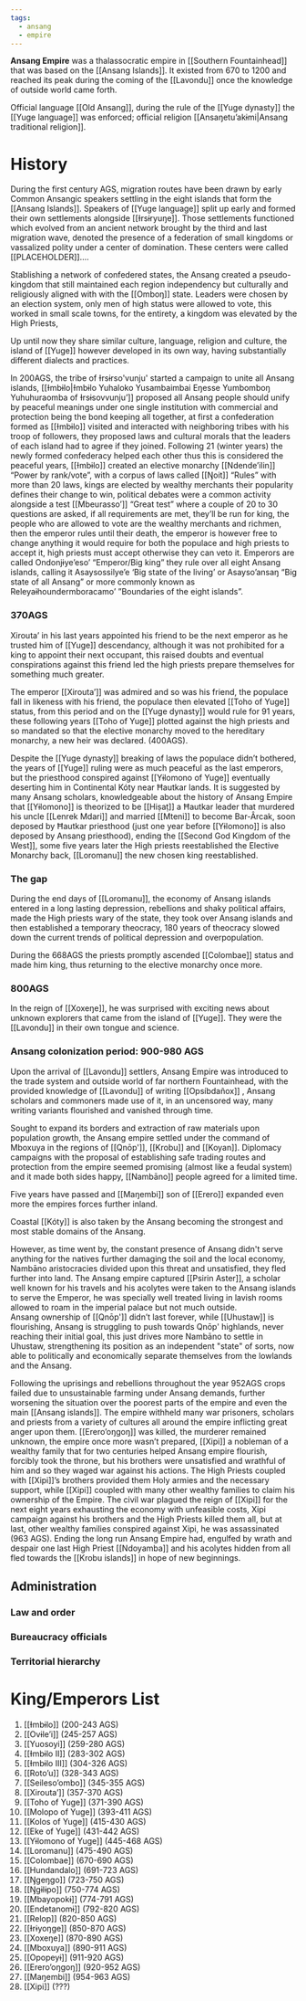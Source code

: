 ```yaml
---
tags:
  - ansang
  - empire
---
```

**Ansang Empire** was a thalassocratic empire in [[Southern Fountainhead]] that was based on the [[Ansang Islands]]. It existed from 670 to 1200 and reached its peak during the coming of the [[Lavondu]] once the knowledge of outside world came forth.

Official language [[Old Ansang]], during the rule of the [[Yuge dynasty]] the [[Yuge language]] was enforced; official religion [[Ansaŋetuʼakɨmi|Ansang traditional religion]].
# History
During the first century AGS, migration routes have been drawn by early Common Ansangic speakers settling in the eight islands that form the [[Ansang Islands]]. Speakers of [[Yuge language]] split up early and formed their own settlements alongside [[Ɨrsɨryuŋe]].
Those settlements functioned which evolved from an ancient network brought by the third and last migration wave, denoted the presence of a federation of small kingdoms or vassalized polity under a center of domination. These centers were called \[\[PLACEHOLDER]]....

Stablishing a network of confedered states, the Ansang created a pseudo-kingdom that still maintained each region independency but culturally and religiously aligned with with the [[Omboŋ]] state. Leaders were chosen by an election system, only men of high status were allowed to vote, this worked in small scale towns, for the entirety, a kingdom was elevated by the High Priests, 


Up until now they share similar culture, language, religion and culture, the island of [[Yuge]] however developed in its own way, having substantially different dialects and practices. 

In 200AGS, the tribe of Ɨrsɨrso'vunju' started a campaign to unite all Ansang islands, [[Ɨmbɨlo|Ɨmbɨlo Yuhaloko Yusambaimbai Eŋesse Yumbomboŋ Yuhuhuraomba of Ɨrsɨsovvunju’]] proposed all Ansang people should unify by peaceful meanings under one single institution with commercial and protection being the bond keeping all together, at first a confederation formed as [[Ɨmbɨlo]] visited and interacted with neighboring tribes with his troop of followers, they proposed laws and cultural morals that the leaders of each island had to agree if they joined. Following 21 (winter years) the newly formed confederacy helped each other thus this is considered the peaceful years, [[Ɨmbɨlo]] created an elective monarchy [[Ndende’ilin]] “Power by rank/vote”, with a corpus of laws called [[Ŋoit]] “Rules” with more than 20 laws, kings are elected by wealthy merchants their popularity defines their change to win, political debates were a common activity alongside a test [[Mbeurasso’]] “Great test” where a couple of 20 to 30 questions are asked, if all requirements are met, they’ll be run for king, the people who are allowed to vote are the wealthy merchants and richmen, then the emperor rules until their death, the emperor is however free to change anything it would require for both the populace and high priests to accept it, high priests must accept otherwise they can veto it. Emperors are called Ondonjɨye’eso’ “Emperor/Big king” they rule over all eight Ansang islands, calling it Asaysossilye’e ‘Big state of the living’ or Asayso’ansaŋ “Big state of all Ansang” or more commonly known as Releyaɨhoundermboracamo’ ”Boundaries of the eight islands”.

### 370AGS

Xirouta’ in his last years appointed his friend to be the next emperor as he trusted him of [[Yuge]] descendancy, although it was not prohibited for a king to appoint their next occupant, this raised doubts and eventual conspirations against this friend led the high priests prepare themselves for something much greater.

The emperor [[Xirouta’]] was admired and so was his friend, the populace fall in likeness with his friend, the populace then elevated [[Toho of Yuge]] status, from this period and on the [[Yuge dynasty]] would rule for 91 years, these following years [[Toho of Yuge]] plotted against the high priests and so mandated so that the elective monarchy moved to the hereditary monarchy, a new heir was declared. (400AGS).

Despite the [[Yuge dynasty]] breaking of laws the populace didn’t bothered, the years of [[Yuge]] ruling were as much peaceful as the last emperors, but the priesthood conspired against [[Yɨlomono of Yuge]] eventually deserting him in Continental Kóty near Ħautkar lands. It is suggested by many Ansang scholars, knowledgeable about the history of Ansang Empire that [[Yɨlomono]] is theorized to be [[Hiṣaṭ]] a Ħautkar leader that murdered his uncle [[Lenrek Mdari]] and married [[Mteni]] to become Bar-Ârcak, soon deposed by Ħautkar priesthood (just one year before [[Yɨlomono]] is also deposed by Ansang priesthood), ending the [[Second God Kingdom of the West]], some five years later the High priests reestablished the Elective Monarchy back, [[Loromanu]] the new chosen king reestablished.

### The gap

During the end days of [[Loromanu]], the economy of Ansang islands entered in a long lasting depression, rebellions and shaky political affairs, made the High priests wary of the state, they took over Ansang islands and then established a temporary theocracy, 180 years of theocracy slowed down the current trends of political depression and overpopulation. 

During the 668AGS the priests promptly ascended [[Colombae]] status and made him king, thus returning to the elective monarchy once more.

### 800AGS

In the reign of [[Xoxeŋe]], he was surprised with exciting news about unknown explorers that came from the island of [[Yuge]]. They were the [[Lavondu]] in their own tongue and science.

### Ansang colonization period: 900-980 AGS

Upon the arrival of [[Lavondu]] settlers, Ansang Empire was introduced to the trade system and outside world of far northern Fountainhead, with the provided knowledge of [[Lavondu]] of writing [[Opsíbdañox]] , Ansang scholars and commoners made use of it, in an uncensored way, many writing variants flourished and vanished through time.

Sought to expand its borders and extraction of raw materials upon population growth, the Ansang empire settled under the command of Mboxuya in the regions of [[Qnōp']], [[Krobu]] and [[Koyan]]. Diplomacy campaigns with the proposal of establishing safe trading routes and protection from the empire seemed promising (almost like a feudal system) and it made both sides happy, [[Nambāno]] people agreed for a limited time.

Five years have passed and [[Maŋembi]] son of [[Erero]] expanded even more the empires forces further inland.

Coastal [[Kóty]] is also taken by the Ansang becoming the strongest and most stable domains of the Ansang.

However, as time went by, the constant presence of Ansang didn't serve anything for the natives further damaging the soil and the local economy, Nambāno aristocracies divided upon this threat and unsatisfied, they fled further into land. The Ansang empire captured [[Psirin Aster]], a scholar well known for his travels and his acolytes were taken to the Ansang islands to serve the Emperor, he was specially well treated living in lavish rooms allowed to roam in the imperial palace but not much outside.  
Ansang ownership of [[Qnōp']] didn’t last forever, while [[Uhustaw]] is flourishing, Ansang is struggling to push towards Qnōp' highlands, never reaching their initial goal, this just drives more Nambāno to settle in Uhustaw, strengthening its position as an independent "state" of sorts, now able to politically and economically separate themselves from the lowlands and the Ansang. 

Following the uprisings and rebellions throughout the year 952AGS crops failed due to unsustainable farming under Ansang demands, further worsening the situation over the poorest parts of the empire and even the main [[Ansang islands]]. The empire withheld many war prisoners, scholars and priests from a variety of cultures all around the empire inflicting great anger upon them. [[Erero’oŋgoŋ]] was killed, the murderer remained unknown, the empire once more wasn’t prepared, [[Xipi]] a nobleman of a wealthy family that for two centuries helped Ansang empire flourish, forcibly took the throne, but his brothers were unsatisfied and wrathful of him and so they waged war against his actions. The High Priests coupled with [[Xipi]]’s brothers provided them Holy armies and the necessary support, while [[Xipi]] coupled with many other wealthy families to claim his ownership of the Empire. The civil war plagued the reign of [[Xipi]] for the next eight years exhausting the economy with unfeasible costs, Xipi campaign against his brothers and the High Priests killed them all, but at last, other wealthy families conspired against Xipi, he was assassinated (963 AGS). Ending the long run Ansang Empire had, engulfed by wrath and despair one last High Priest [[Ndoyamba]] and his acolytes hidden from all fled towards the [[Krobu islands]] in hope of new beginnings.


## Administration
### Law and order

### Bureaucracy officials

### Territorial hierarchy



# King/Emperors List
1. [[Ɨmbɨlo]] (200-243 AGS)
2. [[Ovɨle’i]] (245-257 AGS)
3. [[Yuosoyi]] (259-280 AGS)
4. [[Ɨmbɨlo II]] (283-302 AGS)
5. [[Ɨmbɨlo III]] (304-326 AGS)
6. [[Roto’u]] (328-343 AGS)
7. [[Seileso’ombo]] (345-355 AGS)
8. [[Xirouta’]] (357-370 AGS)
9. [[Toho of Yuge]] (371-390 AGS)
10. [[Molopo of Yuge]] (393-411 AGS)
11. [[Kolos of Yuge]] (415-430 AGS)
12. [[Eke of Yuge]] (431-442 AGS)
13. [[Yɨlomono of Yuge]] (445-468 AGS)
14. [[Loromanu]] (475-490 AGS)
15. [[Colombae]] (670-690 AGS)
16. [[Hundandalo]] (691-723 AGS)
17. [[Ŋgeŋgo]] (723-750 AGS)
18. [[Ŋgɨlɨpo]] (750-774 AGS)
19. [[Mbayopokɨ]] (774-791 AGS)
20. [[Endetanomɨ]] (792-820 AGS)
21. [[Relop]] (820-850 AGS)
22. [[Ɨrɨyoŋge]] (850-870 AGS)
23. [[Xoxeŋe]] (870-890 AGS)
24. [[Mboxuya]] (890-911 AGS)
25. [[Opopeyɨ]] (911-920 AGS)
26. [[Erero’oŋgoŋ]] (920-952 AGS)
27. [[Maŋembi]] (954-963 AGS)
28. [[Xipi]] (???)